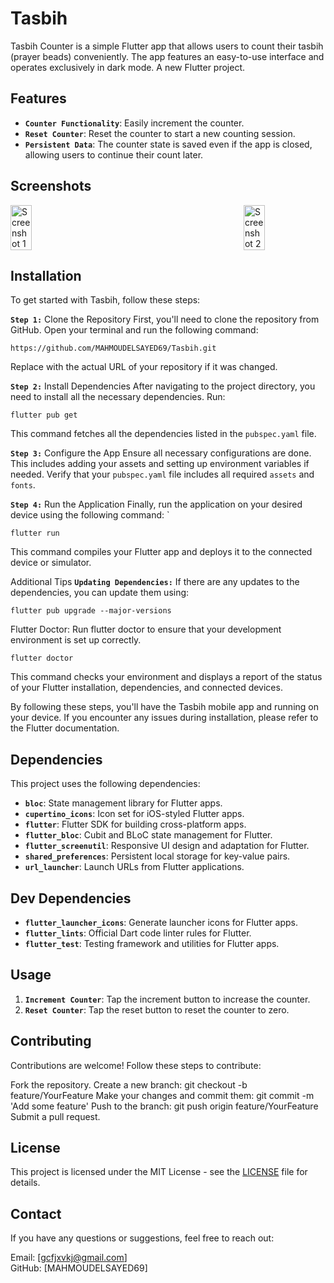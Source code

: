 # Tasbih

Tasbih Counter is a simple Flutter app that allows users to count their tasbih (prayer beads) conveniently. The app features an easy-to-use interface and operates exclusively in dark mode.
A new Flutter project.

## Features
- **`Counter Functionality`**: Easily increment the counter.
- **`Reset Counter`**: Reset the counter to start a new counting session.
- **`Persistent Data`**: The counter state is saved even if the app is closed, allowing users to continue their count later.

## Screenshots
<div style="display: flex; justify-content: space-between;">
  <img src="https://github.com/user-attachments/assets/1ef5be20-1733-4e78-9379-850499256a9f" alt="Screenshot 1" style="width: 26%;"/>
  <img src="https://github.com/user-attachments/assets/b6a9687f-719e-4591-a5e9-d1a357beb335" alt="Screenshot 2" style="width: 26%;"/>

</div>


## Installation

To get started with Tasbih, follow these steps:

**`Step 1:`** Clone the Repository
First, you'll need to clone the repository from GitHub. Open your terminal and run the following command:
```
https://github.com/MAHMOUDELSAYED69/Tasbih.git
```
Replace <repository-url> with the actual URL of your repository if it was changed.

**`Step 2:`** Install Dependencies
After navigating to the project directory, you need to install all the necessary dependencies. Run:
```
flutter pub get
```
This command fetches all the dependencies listed in the `pubspec.yaml` file.

**`Step 3:`** Configure the App
Ensure all necessary configurations are done. This includes adding your assets and setting up environment variables if needed. Verify that your `pubspec.yaml` file includes all required `assets` and `fonts`.

**`Step 4:`** Run the Application
Finally, run the application on your desired device using the following command:
`
```
flutter run
```
This command compiles your Flutter app and deploys it to the connected device or simulator.

Additional Tips
**`Updating Dependencies:`** If there are any updates to the dependencies, you can update them using:
```
flutter pub upgrade --major-versions
```
Flutter Doctor: Run flutter doctor to ensure that your development environment is set up correctly.
```
flutter doctor
```
This command checks your environment and displays a report of the status of your Flutter installation, dependencies, and connected devices.

By following these steps, you'll have the Tasbih mobile app and running on your device. If you encounter any issues during installation, please refer to the Flutter documentation.

## Dependencies
This project uses the following dependencies:

- **`bloc`**: State management library for Flutter apps.
- **`cupertino_icons`**: Icon set for iOS-styled Flutter apps.
- **`flutter`**: Flutter SDK for building cross-platform apps.
- **`flutter_bloc`**: Cubit and BLoC state management for Flutter.
- **`flutter_screenutil`**: Responsive UI design and adaptation for Flutter.
- **`shared_preferences`**: Persistent local storage for key-value pairs.
- **`url_launcher`**: Launch URLs from Flutter applications.

## Dev Dependencies
- **`flutter_launcher_icons`**: Generate launcher icons for Flutter apps.
- **`flutter_lints`**: Official Dart code linter rules for Flutter.
- **`flutter_test`**: Testing framework and utilities for Flutter apps.


## Usage

1. **`Increment Counter`**: Tap the increment button to increase the counter.
1. **`Reset Counter`**: Tap the reset button to reset the counter to zero.


## Contributing
Contributions are welcome! Follow these steps to contribute:

Fork the repository.
Create a new branch: git checkout -b feature/YourFeature
Make your changes and commit them: git commit -m 'Add some feature'
Push to the branch: git push origin feature/YourFeature
Submit a pull request.

## License

This project is licensed under the MIT License - see the [LICENSE](LICENSE) file for details.



## Contact
If you have any questions or suggestions, feel free to reach out:

Email: [gcfjxvkj@gmail.com]         
GitHub: [MAHMOUDELSAYED69]
